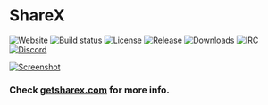 # ShareX

[![Website](https://img.shields.io/badge/ShareX-website-blue.svg)](https://getsharex.com)
[![Build status](https://img.shields.io/appveyor/ci/ShareX/sharex.svg?label=Build&maxAge=60)](https://ci.appveyor.com/project/ShareX/sharex)
[![License](https://img.shields.io/github/license/ShareX/ShareX.svg?label=License&maxAge=86400)](./LICENSE.txt)
[![Release](https://img.shields.io/github/release/ShareX/ShareX.svg?label=Release&maxAge=60)](https://github.com/ShareX/ShareX/releases/latest)
[![Downloads](https://img.shields.io/github/downloads/ShareX/ShareX/latest/total.svg?label=Downloads&maxAge=60)](https://getsharex.com/downloads/)
[![IRC](https://img.shields.io/badge/IRC-%23ShareX-blue.svg)](https://webchat.freenode.net/?channels=%23ShareX)
[![Discord](https://discordapp.com/api/guilds/194170124859736065/widget.png)](https://discord.gg/E4R3Qa9)

[![Screenshot](https://getsharex.com/img/ShareX_Animation.gif)](https://getsharex.com)

### Check [getsharex.com](https://getsharex.com) for more info.
